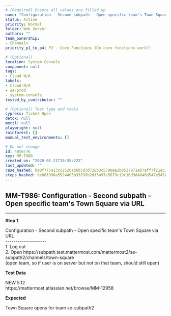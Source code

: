 ```yaml
---
# (Required) Ensure all values are filled up
name: "Configuration - Second subpath - Open specific team's Town Square via URL"
status: Active
priority: Normal
folder: Web Server
authors: ""
team_ownership:
- Channels
priority_p1_to_p4: P2 - Core Functions (Do core functions work?)

# (Optional)
location: System Console
component: null
tags:
- Cloud N/A
labels:
- Cloud-N/A
- se-prod
- system-console
tested_by_contributor: ""

# (Optional) Test type and tools
cypress: Ticket Open
detox: null
mmctl: null
playwright: null
rainforest: []
manual_test_environments: []

# Do not change
id: 4050776
key: MM-T986
created_on: "2020-01-21T19:55:22Z"
last_updated: ""
case_hashed: ba0f775413cc2526ab6b5d3d728b3c5790ea2b8537871eb7aff7f21ec1410aad8e44ebf510a836fd59f5f1bf7d59a4dd
steps_hashed: 9e66f990a5524403b33799b2df3497e5679c19c16d3d4846d547e545edfdfb6e0000d5ee3210e184639a995b7ddc0da7
---
```


<!-- (Auto-generated) Based on frontmatter's "key" and "name" -->

## MM-T986: Configuration - Second subpath - Open specific team's Town Square via URL

---

**Step 1**

Configuration - Second subpath - Open specific team's Town Square via URL\
\--------------------\
1\. Log out\
2\. Open https\://subpath.test.mattermost.com/mattermost2/se-subpath2/channels/town-square\
(open team, so if user is on server but not on that team, should still open)

**Test Data**

NEW 5.12\
https\://mattermost.atlassian.net/browse/MM-12958

**Expected**

Town Square opens for team se-subpath2
